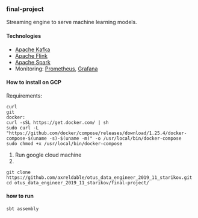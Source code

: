 
### final-project

Streaming engine to serve machine learning models.

#### Technologies

- [Apache Kafka](https://kafka.apache.org)
- [Apache Flink](https://flink.apache.org)
- [Apache Spark](https://spark.apache.org)
- Monitoring: [Prometheus](https://prometheus.io), [Grafana](https://grafana.com)

#### How to install on GCP
Requirements:
```
curl
git
docker:
curl -sSL https://get.docker.com/ | sh
sudo curl -L "https://github.com/docker/compose/releases/download/1.25.4/docker-compose-$(uname -s)-$(uname -m)" -o /usr/local/bin/docker-compose
sudo chmod +x /usr/local/bin/docker-compose
```

1. Run google cloud machine
2. 
```
git clone https://github.com/axreldable/otus_data_engineer_2019_11_starikov.git
cd otus_data_engineer_2019_11_starikov/final-project/

```



#### how to run
```
sbt assembly
```
